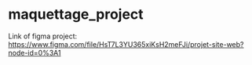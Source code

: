 # maquettage_project

Link of figma project: https://www.figma.com/file/HsT7L3YU365xiKsH2meFJi/projet-site-web?node-id=0%3A1 

